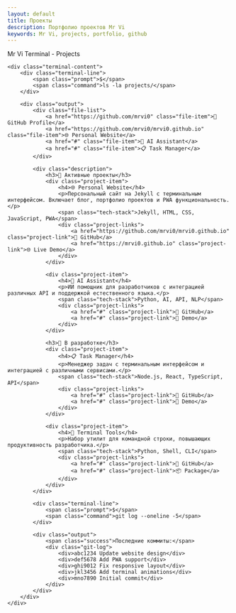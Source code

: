 ```yaml
---
layout: default
title: Проекты
description: Портфолио проектов Mr Vi
keywords: Mr Vi, projects, portfolio, github
---
```


<div class="terminal-container">
    <div class="terminal-header">
        <div class="terminal-buttons">
            <span class="terminal-button close"></span>
            <span class="terminal-button minimize"></span>
            <span class="terminal-button maximize"></span>
        </div>
        <div class="terminal-title">Mr Vi Terminal - Projects</div>
    </div>
    
    <div class="terminal-content">
        <div class="terminal-line">
            <span class="prompt">$</span>
            <span class="command">ls -la projects/</span>
        </div>
        
        <div class="output">
            <div class="file-list">
                <a href="https://github.com/mrvi0" class="file-item">📁 GitHub Profile</a>
                <a href="https://github.com/mrvi0/mrvi0.github.io" class="file-item">🌐 Personal Website</a>
                <a href="#" class="file-item">🤖 AI Assistant</a>
                <a href="#" class="file-item">📋 Task Manager</a>
            </div>
            
            <div class="description">
                <h3>🎯 Активные проекты</h3>
                <div class="project-item">
                    <h4>🌐 Personal Website</h4>
                    <p>Персональный сайт на Jekyll с терминальным интерфейсом. Включает блог, портфолио проектов и PWA функциональность.</p>
                    <span class="tech-stack">Jekyll, HTML, CSS, JavaScript, PWA</span>
                    <div class="project-links">
                        <a href="https://github.com/mrvi0/mrvi0.github.io" class="project-link">📁 GitHub</a>
                        <a href="https://mrvi0.github.io" class="project-link">🌐 Live Demo</a>
                    </div>
                </div>
                
                <div class="project-item">
                    <h4>🤖 AI Assistant</h4>
                    <p>ИИ помощник для разработчиков с интеграцией различных API и поддержкой естественного языка.</p>
                    <span class="tech-stack">Python, AI, API, NLP</span>
                    <div class="project-links">
                        <a href="#" class="project-link">📁 GitHub</a>
                        <a href="#" class="project-link">🚀 Demo</a>
                    </div>
                </div>
                
                <h3>🔮 В разработке</h3>
                <div class="project-item">
                    <h4>📋 Task Manager</h4>
                    <p>Менеджер задач с терминальным интерфейсом и интеграцией с различными сервисами.</p>
                    <span class="tech-stack">Node.js, React, TypeScript, API</span>
                    <div class="project-links">
                        <a href="#" class="project-link">📁 GitHub</a>
                        <a href="#" class="project-link">🚀 Demo</a>
                    </div>
                </div>
                
                <div class="project-item">
                    <h4>🔧 Terminal Tools</h4>
                    <p>Набор утилит для командной строки, повышающих продуктивность разработчика.</p>
                    <span class="tech-stack">Python, Shell, CLI</span>
                    <div class="project-links">
                        <a href="#" class="project-link">📁 GitHub</a>
                        <a href="#" class="project-link">📦 Package</a>
                    </div>
                </div>
            </div>
            
            <div class="terminal-line">
                <span class="prompt">$</span>
                <span class="command">git log --oneline -5</span>
            </div>
            
            <div class="output">
                <span class="success">Последние коммиты:</span>
                <div class="git-log">
                    <div>abc1234 Update website design</div>
                    <div>def5678 Add PWA support</div>
                    <div>ghi9012 Fix responsive layout</div>
                    <div>jkl3456 Add terminal animations</div>
                    <div>mno7890 Initial commit</div>
                </div>
            </div>
        </div>
    </div>
</div> 